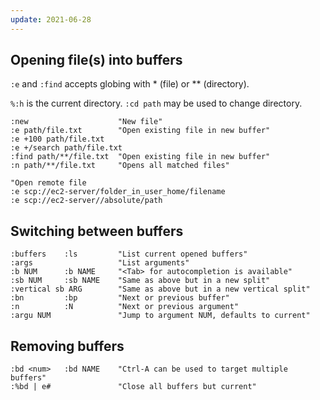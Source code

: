 ```yaml
---
update: 2021-06-28
---
```


## Opening file(s) into buffers

`:e` and `:find` accepts globing with * (file) or ** (directory).

`%:h` is the current directory.
`:cd path` may be used to change directory.

```vim
:new                    "New file"
:e path/file.txt        "Open existing file in new buffer"
:e +100 path/file.txt
:e +/search path/file.txt
:find path/**/file.txt  "Open existing file in new buffer"
:n path/**/file.txt     "Opens all matched files"

"Open remote file
:e scp://ec2-server/folder_in_user_home/filename
:e scp://ec2-server//absolute/path
```

## Switching between buffers

```vim
:buffers    :ls         "List current opened buffers"
:args                   "List arguments"
:b NUM      :b NAME     "<Tab> for autocompletion is available"
:sb NUM     :sb NAME    "Same as above but in a new split"
:vertical sb ARG        "Same as above but in a new vertical split"
:bn         :bp         "Next or previous buffer"
:n          :N          "Next or previous argument"
:argu NUM               "Jump to argument NUM, defaults to current"
```

## Removing buffers

```vim
:bd <num>   :bd NAME    "Ctrl-A can be used to target multiple buffers"
:%bd | e#               "Close all buffers but current"
```
